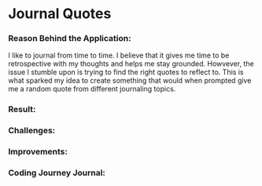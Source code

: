 # Journal Quotes

### Reason Behind the Application: 
I like to journal from time to time. I believe that it gives me time to be retrospective with my thoughts and helps me stay grounded. Howvever, the issue I stumble upon is trying to find the right quotes to reflect to. This is what sparked my idea to create something that would when prompted give me a random quote from different journaling topics. 

### Result:

### Challenges: 
<!--the `random` import option in python. This would build upon by knowledged learned on list and using something foreign like -->

### Improvements:

### Coding Journey Journal:


